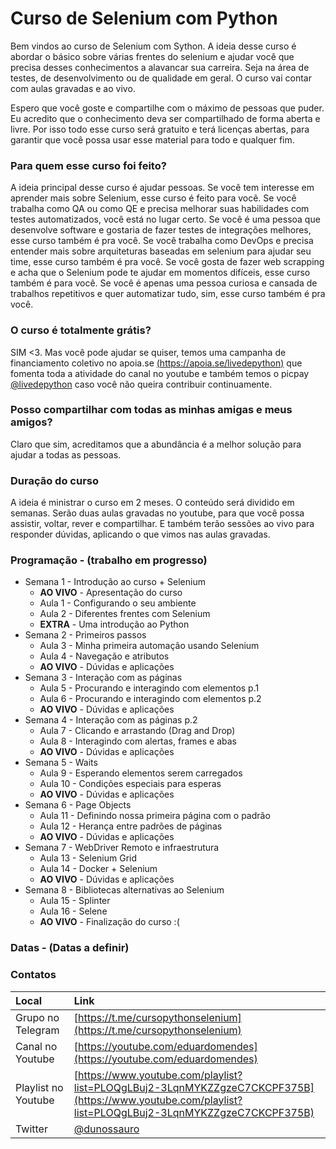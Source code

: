# Curso de Selenium com Python

Bem vindos ao curso de Selenium com Sython. A ideia desse curso é abordar o básico sobre várias frentes do selenium e ajudar você que precisa desses conhecimentos a alavancar sua carreira. Seja na área de testes, de desenvolvimento ou de qualidade em geral. O curso vai contar com aulas gravadas e ao vivo.

Espero que você goste e compartilhe com o máximo de pessoas que puder. Eu acredito que o conhecimento deva ser compartilhado de forma aberta e livre. Por isso todo esse curso será gratuito e terá licenças abertas, para garantir que você possa usar esse material para todo e qualquer fim.


### Para quem esse curso foi feito?

A ideia principal desse curso é ajudar pessoas. Se você tem interesse em aprender mais sobre Selenium, esse curso é feito para você. Se você trabalha como QA ou como QE e precisa melhorar suas habilidades com testes automatizados, você está no lugar certo. Se você é uma pessoa que desenvolve software e gostaria de fazer testes de integrações melhores, esse curso também é pra você. Se você trabalha como DevOps e precisa entender mais sobre arquiteturas baseadas em selenium para ajudar seu time, esse curso também é pra você. Se você gosta de fazer web scrapping e acha que o Selenium pode te ajudar em momentos difíceis, esse curso também é para você. Se você é apenas uma pessoa curiosa e cansada de trabalhos repetitivos e quer automatizar tudo, sim, esse curso também é pra você.

### O curso é totalmente grátis?

SIM <3. Mas você pode ajudar se quiser, temos uma campanha de financiamento coletivo no apoia.se [(https://apoia.se/livedepython)](https://apoia.se/livedepython) que fomenta toda a atividade do canal no youtube e também temos o picpay [@livedepython](https://picpay.me/livedepython) caso você não queira contribuir continuamente.

### Posso compartilhar com todas as minhas amigas e meus amigos?

Claro que sim, acreditamos que a abundância é a melhor solução para ajudar a todas as pessoas.

### Duração do curso

A ideia é ministrar o curso em 2 meses. O conteúdo será dividido em semanas. Serão duas aulas gravadas no youtube, para que você possa assistir, voltar, rever e compartilhar. E também terão sessões ao vivo para responder dúvidas, aplicando o que vimos nas aulas gravadas.


### Programação - (trabalho em progresso)
- Semana 1 - Introdução ao curso + Selenium
  - **AO VIVO** - Apresentação do curso
  - Aula 1 - Configurando o seu ambiente
  - Aula 2 - Diferentes frentes com Selenium
  - **EXTRA** - Uma introdução ao Python
- Semana 2 - Primeiros passos
  - Aula 3 - Minha primeira automação usando Selenium
  - Aula 4 - Navegação e atributos
  - **AO VIVO** - Dúvidas e aplicações
- Semana 3 - Interação com as páginas
  - Aula 5 - Procurando e interagindo com elementos p.1
  - Aula 6 - Procurando e interagindo com elementos p.2
  - **AO VIVO** - Dúvidas e aplicações
- Semana 4 - Interação com as páginas p.2
  - Aula 7 - Clicando e arrastando (Drag and Drop)
  - Aula 8 - Interagindo com alertas, frames e abas
  - **AO VIVO** - Dúvidas e aplicações
- Semana 5 - Waits
  - Aula 9 - Esperando elementos serem carregados
  - Aula 10 - Condições especiais para esperas
  - **AO VIVO** - Dúvidas e aplicações
- Semana 6 - Page Objects
  - Aula 11 - Definindo nossa primeira página com o padrão
  - Aula 12 - Herança entre padrões de páginas
  - **AO VIVO** - Dúvidas e aplicações
- Semana 7 - WebDriver Remoto e infraestrutura
  - Aula 13 - Selenium Grid
  - Aula 14 - Docker + Selenium
  - **AO VIVO** - Dúvidas e aplicações
- Semana 8 - Bibliotecas alternativas ao Selenium
  - Aula 15 - Splinter
  - Aula 16 - Selene
  - **AO VIVO** - Finalização do curso :(


### Datas - (Datas a definir)

### Contatos

| Local               | Link                              |
|:--------------------|:----------------------------------|
| Grupo no Telegram   | [https://t.me/cursopythonselenium](https://t.me/cursopythonselenium)  |
| Canal no Youtube    | [https://youtube.com/eduardomendes](https://youtube.com/eduardomendes) |
| Playlist no Youtube | [https://www.youtube.com/playlist?list=PLOQgLBuj2-3LqnMYKZZgzeC7CKCPF375B](https://www.youtube.com/playlist?list=PLOQgLBuj2-3LqnMYKZZgzeC7CKCPF375B) |
| Twitter             | [@dunossauro](https://twitter.com/dunossauro/) |
